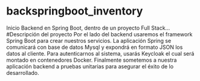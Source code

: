 # backspringboot_inventory
Inicio Backend en Spring Boot, dentro de un proyecto Full Stack...
#Descripción del proyecto
Por el lado del backend usaremos el framework Spring Boot para crear nuestros servicios. La aplicación Spring se comunicará con base de datos Mysql y expondrá en formato JSON los datos al cliente. Para autenticarnos al sistema, usarás Keycloak el cual será montado en contenedores Docker. Finalmente sometemos a nuestra aplicación backend a pruebas unitarias para asegurar el éxito de lo desarrollado.
